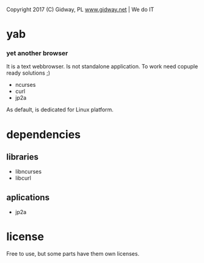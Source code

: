 Copyright 2017 (C) Gidway, PL
www.gidway.net | We do IT

# yab
### yet another browser

It is a text webbrowser. Is not standalone application. To work need copuple ready solutions ;)
* ncurses
* curl
* jp2a

As default, is dedicated for Linux platform.

# dependencies

## libraries
* libncurses
* libcurl

## aplications
* jp2a

# license
Free to use, but some parts have them own licenses.
